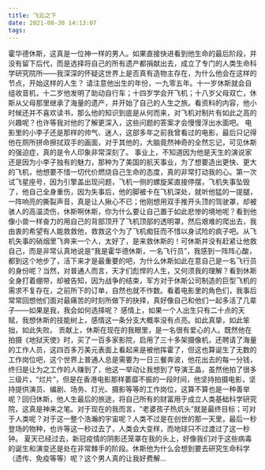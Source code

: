 ```yaml
---
title: 飞云之下
date: 2021-08-30 14:13:07
tags:
---
```


霍华德休斯，这真是一位神一样的男人。如果直接快进看到他生命的最后阶段，并没有留下后代，而是选择将自己的所有遗产都捐献出去，成立了专门的人类生命科学研究院所——我深深的怀疑这世界上是否真有造物主存在，为什么他会在这样的节点，开始这样的人生？
请注意他出生的年份，一九零五年。十一岁休斯就会自组收音机，十二岁他发明了助动自行车；十四岁学会开飞机；十八岁父母双亡，休斯从父母那里继承了海量的遗产，并开始了自己的人生之旅。看资料的内容，他小时候还并不喜欢读书，那么他的知识到底是从何而来，对飞机对制片有如此之高的兴趣呢？也许等我对他的了解更深入，这些问题的答案才会慢慢浮出水面吧。
电影里的小李子还是那样的帅气、迷人，这部多年之前我曾看过的电影，最后只记得他在厕所拼命擦拭双手的画面，对于其他的，大脑竟然神奇的全然忘记，可见休斯的强迫症，真的是令人印象非常深刻了。
事业上，不知道因为他是天生的演说家还是因为小李子独有的魅力，那种为了美国的航天事业，为了想要造出更快、更大的飞机，他想要不惜一切代价燃烧自己生命的态度，真的非常打动我的心。第一次试飞星座号，因为引擎盖出现问题，飞机一侧的螺旋桨直接停摆，飞机失事坠毁了，他自己全身重伤，因为失事后，他的脚被卡在飞机深处，就听他猛的一提腿，一阵响亮的撕裂声音，真是让人揪心不已；他刚想用双手推开头顶的驾驶罩，却被骇人的高温烫伤，休斯啊休斯，你为什么要让自己置于如此悲惨的境地呢？看到他像小兽一样奋力的用自己的背部顶开了飞机顶部的透明罩，然后艰难的爬出去，我由衷的希望有人能救救他，救救这个为了飞机痴狂而不惜以身试险的疯子吧。从飞机失事的硝烟里飞奔来一个人，太好了，是来救休斯的！可休斯并没有赶紧让他救自己，而是非常认真地说是“我是霍华德休斯，一名飞行员”，我感到一阵阵心酸，都到这个地步了，活下来才是最重要的吧，为什么休斯如此在意自己是一名飞行员的身份呢？当然，对普通人而言，天才们彪悍的人生，又何须我的理解？看到休斯全身打着绷带，却被告知，因为战争的结束，军方对于休斯公司制造的巨型飞机的需求不复存在，之前所下的订单，自然也就不作数。看着电影里的角色们，我事后常常回想他们面对最痛苦的时刻所做下的抉择，真好像自己和他们一起多活了几辈子——如果是我，我会如何选择呢？
感情上，如果一个人出生只有二十点的天赋，我想休斯的技能树上，感情这一条分支大概率没有点亮。如此真挚，如此笨拙，如此失败。
贡献上，休斯在现在的我眼里，是一名很有爱心的人。既然他在拍摄《地狱天使》时，买了一百多家影院，启用了三十多架摄像机，还聘请了海量的工作人员，这四百多万美元表面上看起来是被他挥霍了，但这也算诞生了无数的工作岗位吧，这个世界上普通人总是需要为一日三餐奔波，他花出去的每一分钱，终归是让为之工作的人赚到了，他这一举动让我想到了导演王晶，虽然他拍了很多三级片，“烂片”，但是在香港电影那样萎靡不振的一段时间，他坚持拍摄电影，坚持提供演员、编剧、场务、灯光、摄影等等的工作岗位，这算不算也是一种善举呢？回归休斯，他人生最后的旅途，将自己所有的财富用于成立人类基础科学研究院，这真是神来之笔。对于现在的我而言，“老婆孩子热炕头”就是最终目标；可对于人类呢？对于这一整个浩瀚的宇宙呢？人类不过是在创世的那一天里，最后一秒登场的物种，也许等这一秒过去了，人类会大变样，而地球只不过渡过了这一秒钟。
夏天已经过去，新冠疫情的阴影还笼罩在我的头上，好像我们对于这些病毒的诞生和演变还是处在非常棘手的阶段。休斯他为什么会想到要去研究生命科学（遗传、免疫等等）呢？这个男人真的让我好费解…
